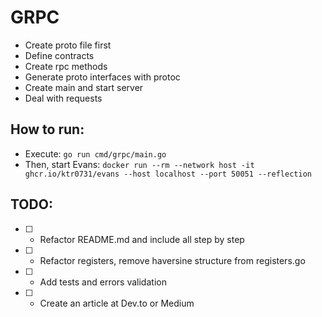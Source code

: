 # GRPC


- Create proto file first
- Define contracts
- Create rpc methods
- Generate proto interfaces with protoc 
- Create main and start server 
- Deal with requests 


## How to run:

- Execute: `go run cmd/grpc/main.go`
- Then, start Evans: `docker run --rm --network host -it ghcr.io/ktr0731/evans --host localhost --port 50051 --reflection` 


## TODO: 

- [ ] - Refactor README.md and include all step by step
- [ ] - Refactor registers, remove haversine structure from registers.go
- [ ] - Add tests and errors validation
- [ ] - Create an article at Dev.to or Medium